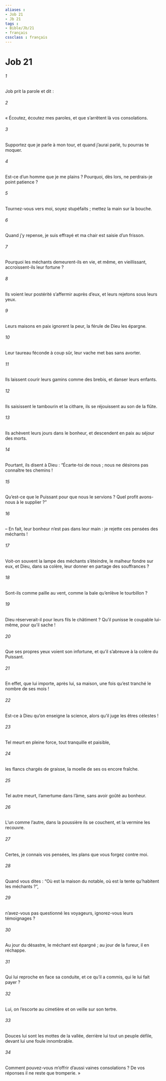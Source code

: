 ```yaml
---
aliases : 
- Job 21
- Jb 21
tags : 
- Bible/Jb/21
- français
cssclass : français
---
```


# Job 21

###### 1
Job prit la parole et dit :
###### 2
« Écoutez, écoutez mes paroles,
et que s’arrêtent là vos consolations.
###### 3
Supportez que je parle à mon tour,
et quand j’aurai parlé, tu pourras te moquer.
###### 4
Est-ce d’un homme que je me plains ?
Pourquoi, dès lors, ne perdrais-je point patience ?
###### 5
Tournez-vous vers moi, soyez stupéfaits ;
mettez la main sur la bouche.
###### 6
Quand j’y repense, je suis effrayé
et ma chair est saisie d’un frisson.
###### 7
Pourquoi les méchants demeurent-ils en vie,
et même, en vieillissant, accroissent-ils leur fortune ?
###### 8
Ils voient leur postérité s’affermir auprès d’eux,
et leurs rejetons sous leurs yeux.
###### 9
Leurs maisons en paix ignorent la peur,
la férule de Dieu les épargne.
###### 10
Leur taureau féconde à coup sûr,
leur vache met bas sans avorter.
###### 11
Ils laissent courir leurs gamins comme des brebis,
et danser leurs enfants.
###### 12
Ils saisissent le tambourin et la cithare,
ils se réjouissent au son de la flûte.
###### 13
Ils achèvent leurs jours dans le bonheur,
et descendent en paix au séjour des morts.
###### 14
Pourtant, ils disent à Dieu : “Écarte-toi de nous ;
nous ne désirons pas connaître tes chemins !
###### 15
Qu’est-ce que le Puissant pour que nous le servions ?
Quel profit avons-nous à le supplier ?”
###### 16
– En fait, leur bonheur n’est pas dans leur main :
je rejette ces pensées des méchants !
###### 17
Voit-on souvent la lampe des méchants s’éteindre,
le malheur fondre sur eux,
et Dieu, dans sa colère, leur donner en partage des souffrances ?
###### 18
Sont-ils comme paille au vent,
comme la bale qu’enlève le tourbillon ?
###### 19
Dieu réserverait-il pour leurs fils le châtiment ?
Qu’il punisse le coupable lui-même, pour qu’il sache !
###### 20
Que ses propres yeux voient son infortune,
et qu’il s’abreuve à la colère du Puissant.
###### 21
En effet, que lui importe, après lui, sa maison,
une fois qu’est tranché le nombre de ses mois !
###### 22
Est-ce à Dieu qu’on enseigne la science,
alors qu’il juge les êtres célestes !
###### 23
Tel meurt en pleine force,
tout tranquille et paisible,
###### 24
les flancs chargés de graisse,
la moelle de ses os encore fraîche.
###### 25
Tel autre meurt, l’amertume dans l’âme,
sans avoir goûté au bonheur.
###### 26
L’un comme l’autre, dans la poussière ils se couchent,
et la vermine les recouvre.
###### 27
Certes, je connais vos pensées,
les plans que vous forgez contre moi.
###### 28
Quand vous dites : “Où est la maison du notable,
où est la tente qu’habitent les méchants ?”,
###### 29
n’avez-vous pas questionné les voyageurs,
ignorez-vous leurs témoignages ?
###### 30
Au jour du désastre, le méchant est épargné ;
au jour de la fureur, il en réchappe.
###### 31
Qui lui reproche en face sa conduite,
et ce qu’il a commis, qui le lui fait payer ?
###### 32
Lui, on l’escorte au cimetière
et on veille sur son tertre.
###### 33
Douces lui sont les mottes de la vallée,
derrière lui tout un peuple défile,
devant lui une foule innombrable.
###### 34
Comment pouvez-vous m’offrir d’aussi vaines consolations ?
De vos réponses il ne reste que tromperie. »
